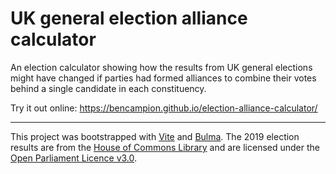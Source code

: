 # UK general election alliance calculator

An election calculator showing how the results from UK general elections might have changed if parties had formed alliances to combine their votes behind a single candidate in each constituency.

Try it out online: https://bencampion.github.io/election-alliance-calculator/

---

This project was bootstrapped with [Vite](https://vitejs.dev/) and [Bulma](https://bulma.io/). The 2019 election results are from the [House of Commons Library](https://electionresults.parliament.uk/) and are licensed under the [Open Parliament Licence v3.0](https://www.parliament.uk/site-information/copyright-parliament/open-parliament-licence/).
